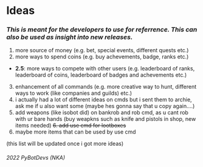 # Ideas
### ***This is meant for the developers to use for referrence. This can also be used as insight into new releases.***

1. more source of money (e.g. bet, special events, different quests etc.)
2. more ways to spend coins (e.g. buy achevements, badge, ranks etc.)
- **2.5**: more ways to compete with other users (e.g. leaderboard of ranks, leaderboard of coins, leaderboard of badges and achevements etc.)
3. enhancement of all commands (e.g. more creative way to hunt, different ways to work (like companies and guilds) etc.)
4. i actually had a lot of different ideas on cmds but i sent them to archie, ask me if u also want some (maybe hes gonna say that u copy again....)
5. add weapons (like isobot did) on bankrob and rob cmd, as u cant rob with ur bare hands (buy weapkns such as knife and pistols in shop, new items needed)
~~6. add use cmd for lootboxes~~
7. maybe more items that can be used by use cmd

(this list will be updated once i got more ideas)

<h6>2022 PyBotDevs (NKA)</h6>
